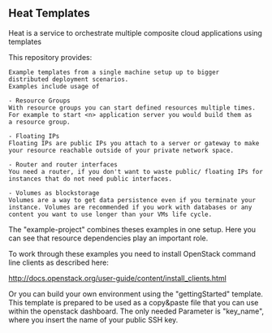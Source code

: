 ## Heat Templates

Heat is a service to orchestrate multiple composite cloud applications using templates

This repository provides:

    Example templates from a single machine setup up to bigger 
    distributed deployment scenarios.
    Examples include usage of

    - Resource Groups
	With resource groups you can start defined resources multiple times. 
	For example to start <n> application server you would build them as
	a resource group.

    - Floating IPs
	Floating IPs are public IPs you attach to a server or gateway to make 
	your resource reachable outside of your private network space.

    - Router and router interfaces
	You need a router, if you don't want to waste public/ floating IPs for 
	instances that do not need public interfaces. 

    - Volumes as blockstorage
	Volumes are a way to get data persistence even if you terminate your 
	instance. Volumes are recommended if you work with databases or any
	content you want to use longer than your VMs life cycle.

The "example-project" combines theses examples in one setup. Here you can see that 
resource dependencies play an important role.

To work through these examples you need to install OpenStack command line clients as described here:

http://docs.openstack.org/user-guide/content/install_clients.html

Or you can build your own environment using the "gettingStarted" template. This template is prepared to 
be used as a copy&paste file that you can use within the openstack dashboard. The only needed Parameter
is "key_name", where you insert the name of your public SSH key.
